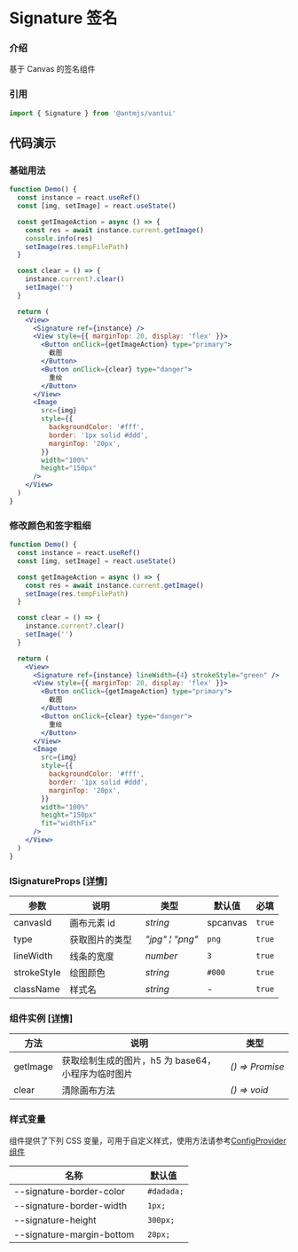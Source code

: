 # Signature 签名

### 介绍

基于 Canvas 的签名组件

### 引用

```jsx
import { Signature } from '@antmjs/vantui'
```

## 代码演示

### 基础用法

```jsx
function Demo() {
  const instance = react.useRef()
  const [img, setImage] = react.useState()

  const getImageAction = async () => {
    const res = await instance.current.getImage()
    console.info(res)
    setImage(res.tempFilePath)
  }

  const clear = () => {
    instance.current?.clear()
    setImage('')
  }

  return (
    <View>
      <Signature ref={instance} />
      <View style={{ marginTop: 20, display: 'flex' }}>
        <Button onClick={getImageAction} type="primary">
          截图
        </Button>
        <Button onClick={clear} type="danger">
          重绘
        </Button>
      </View>
      <Image
        src={img}
        style={{
          backgroundColor: '#fff',
          border: '1px solid #ddd',
          marginTop: '20px',
        }}
        width="100%"
        height="150px"
      />
    </View>
  )
}
```

### 修改颜色和签字粗细

```jsx
function Demo() {
  const instance = react.useRef()
  const [img, setImage] = react.useState()

  const getImageAction = async () => {
    const res = await instance.current.getImage()
    setImage(res.tempFilePath)
  }

  const clear = () => {
    instance.current?.clear()
    setImage('')
  }

  return (
    <View>
      <Signature ref={instance} lineWidth={4} strokeStyle="green" />
      <View style={{ marginTop: 20, display: 'flex' }}>
        <Button onClick={getImageAction} type="primary">
          截图
        </Button>
        <Button onClick={clear} type="danger">
          重绘
        </Button>
      </View>
      <Image
        src={img}
        style={{
          backgroundColor: '#fff',
          border: '1px solid #ddd',
          marginTop: '20px',
        }}
        width="100%"
        height="150px"
        fit="widthFix"
      />
    </View>
  )
}
```

### ISignatureProps [[详情]](https://github.com/AntmJS/vantui/tree/main/packages/vantui/types/signature.d.ts)

| 参数        | 说明           | 类型                                              | 默认值   | 必填   |
| ----------- | -------------- | ------------------------------------------------- | -------- | ------ |
| canvasId    | 画布元素 id    | _&nbsp;&nbsp;string<br/>_                         | spcanvas | `true` |
| type        | 获取图片的类型 | _&nbsp;&nbsp;"jpg"&nbsp;&brvbar;&nbsp;"png"<br/>_ | `png`    | `true` |
| lineWidth   | 线条的宽度     | _&nbsp;&nbsp;number<br/>_                         | `3`      | `true` |
| strokeStyle | 绘图颜色       | _&nbsp;&nbsp;string<br/>_                         | `#000`   | `true` |
| className   | 样式名         | _&nbsp;&nbsp;string<br/>_                         | -        | `true` |

### 组件实例 [[详情]](https://github.com/AntmJS/vantui/tree/main/packages/vantui/types/signature.d.ts)

| 方法     | 说明                                               | 类型                                               |
| -------- | -------------------------------------------------- | -------------------------------------------------- |
| getImage | 获取绘制生成的图片，h5 为 base64，小程序为临时图片 | _&nbsp;&nbsp;()&nbsp;=>&nbsp;Promise<string><br/>_ |
| clear    | 清除画布方法                                       | _&nbsp;&nbsp;()&nbsp;=>&nbsp;void<br/>_            |

### 样式变量

组件提供了下列 CSS 变量，可用于自定义样式，使用方法请参考[ConfigProvider 组件](https://antmjs.github.io/vantui/#/config-provider)

| 名称                      | 默认值      |
| ------------------------- | ----------- |
| --signature-border-color  | ` #dadada;` |
| --signature-border-width  | ` 1px;`     |
| --signature-height        | ` 300px;`   |
| --signature-margin-bottom | ` 20px;`    |
